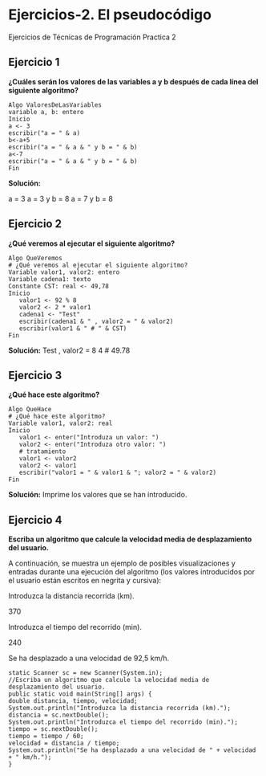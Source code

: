 # Ejercicios-2. El pseudocódigo
Ejercicios de Técnicas de Programación Practica 2


## Ejercicio 1


**¿Cuáles serán los valores de las variables a y b después de cada línea del siguiente algoritmo?**

~~~~~~~~~~~~~~~~~~
Algo ValoresDeLasVariables
variable a, b: entero
Inicio
a <- 3  
escribir("a = " & a)  
b<-a+5  
escribir("a = " & a & " y b = " & b)  
a<-7  
escribir("a = " & a & " y b = " & b)  
Fin 
~~~~~~~~~~~~~~~~~~
__Solución:__

a = 3
a = 3 y b = 8
a = 7 y b = 8

## Ejercicio 2

**¿Qué veremos al ejecutar el siguiente algoritmo?**
~~~~~~
Algo QueVeremos 
# ¿Qué veremos al ejecutar el siguiente algoritmo?  
Variable valor1, valor2: entero  
Variable cadena1: texto  
Constante CST: real <- 49,78  
Inicio  
   valor1 <- 92 % 8  
   valor2 <- 2 * valor1  
   cadena1 <- "Test"  
   escribir(cadena1 & " , valor2 = " & valor2)  
   escribir(valor1 & " # " & CST)  
Fin
~~~~~~
__Solución:__
Test , valor2 = 8
4 # 49.78

## Ejercicio 3

**¿Qué hace este algoritmo?**

~~~~~~
Algo QueHace  
# ¿Qué hace este algoritmo?  
Variable valor1, valor2: real  
Inicio  
   valor1 <- enter("Introduza un valor: ")  
   valor2 <- enter("Introduza otro valor: ")  
   # tratamiento 
   valor1 <- valor2  
   valor2 <- valor1  
   escribir("valor1 = " & valor1 & "; valor2 = " & valor2)  
Fin 
~~~~~~
__Solución:__
Imprime los valores que se han introducido.

## Ejercicio 4

**Escriba un algoritmo que calcule la velocidad media de desplazamiento del usuario.**

A continuación, se muestra un ejemplo de posibles visualizaciones y entradas durante una ejecución del algoritmo (los valores introducidos por el usuario están escritos en negrita y cursiva):

Introduzca la distancia recorrida (km).

370

Introduzca el tiempo del recorrido (min).

240

Se ha desplazado a una velocidad de 92,5 km/h.

~~~~
static Scanner sc = new Scanner(System.in);
//Escriba un algoritmo que calcule la velocidad media de desplazamiento del usuario.
public static void main(String[] args) {
double distancia, tiempo, velocidad;
System.out.println("Introduzca la distancia recorrida (km).");
distancia = sc.nextDouble();
System.out.println("Introduzca el tiempo del recorrido (min).");
tiempo = sc.nextDouble();
tiempo = tiempo / 60;
velocidad = distancia / tiempo;
System.out.println("Se ha desplazado a una velocidad de " + velocidad + " km/h.");
}
~~~~


